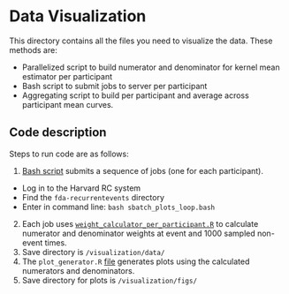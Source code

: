 # Data Visualization #

This directory contains all the files you need to visualize the data. These methods are: 

* Parallelized script to build numerator and denominator for kernel mean estimator per participant 
* Bash script to submit jobs to server per participant
* Aggregating script to build per participant and average across participant mean curves.

## Code description ##
Steps to run code are as follows:
1. [Bash script](/sbatch_plots_loop.bash) submits a sequence of jobs
   (one for each participant).
  * Log in to the Harvard RC system
  * Find the `fda-recurrentevents` directory
  * Enter in command line: ```bash sbatch_plots_loop.bash```
2. Each job uses
   [`weight_calculator_per_participant.R`](/weight_calculator_per_participant.R)
   to calculate numerator and denominator weights at event and 1000
   sampled non-event times.
3. Save directory is `/visualization/data/`
4. The `plot_generator.R` [file](/plot_generator.R) generates plots
using the calculated numerators and denominators.
5. Save directory for plots is `/visualization/figs/`
